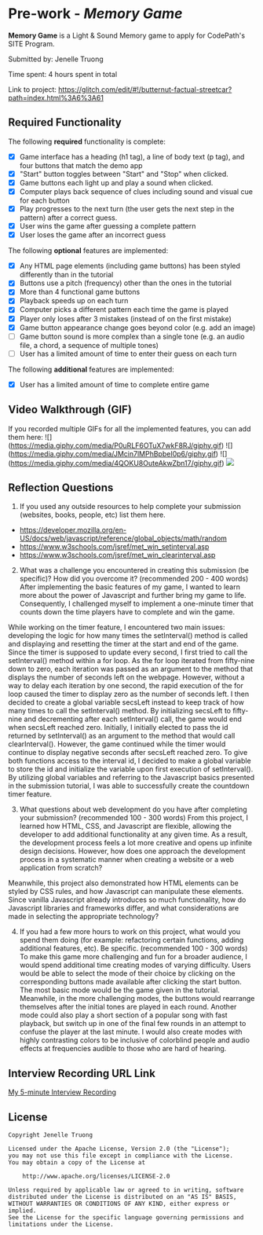 # Pre-work - *Memory Game*

**Memory Game** is a Light & Sound Memory game to apply for CodePath's SITE Program. 

Submitted by: Jenelle Truong

Time spent: 4 hours spent in total

Link to project: https://glitch.com/edit/#!/butternut-factual-streetcar?path=index.html%3A6%3A61

## Required Functionality

The following **required** functionality is complete:

* [X] Game interface has a heading (h1 tag), a line of body text (p tag), and four buttons that match the demo app
* [X] "Start" button toggles between "Start" and "Stop" when clicked. 
* [X] Game buttons each light up and play a sound when clicked. 
* [X] Computer plays back sequence of clues including sound and visual cue for each button
* [X] Play progresses to the next turn (the user gets the next step in the pattern) after a correct guess. 
* [X] User wins the game after guessing a complete pattern
* [X] User loses the game after an incorrect guess

The following **optional** features are implemented:

* [X] Any HTML page elements (including game buttons) has been styled differently than in the tutorial
* [X] Buttons use a pitch (frequency) other than the ones in the tutorial
* [X] More than 4 functional game buttons
* [X] Playback speeds up on each turn
* [X] Computer picks a different pattern each time the game is played
* [X] Player only loses after 3 mistakes (instead of on the first mistake)
* [X] Game button appearance change goes beyond color (e.g. add an image)
* [ ] Game button sound is more complex than a single tone (e.g. an audio file, a chord, a sequence of multiple tones)
* [ ] User has a limited amount of time to enter their guess on each turn

The following **additional** features are implemented:

- [X] User has a limited amount of time to complete entire game

## Video Walkthrough (GIF)

If you recorded multiple GIFs for all the implemented features, you can add them here:
![] (https://media.giphy.com/media/P0uRLF6OTuX7wkF8RJ/giphy.gif)
![] (https://media.giphy.com/media/JMcin7lMPhBpbeI0p6/giphy.gif)
![] (https://media.giphy.com/media/4QOKU8OuteAkwZbn17/giphy.gif)
![](gif4-link-here)

## Reflection Questions
1. If you used any outside resources to help complete your submission (websites, books, people, etc) list them here. 
* https://developer.mozilla.org/en-US/docs/web/javascript/reference/global_objects/math/random
* https://www.w3schools.com/jsref/met_win_setinterval.asp
* https://www.w3schools.com/jsref/met_win_clearinterval.asp

2. What was a challenge you encountered in creating this submission (be specific)? How did you overcome it? (recommended 200 - 400 words) 
After implementing the basic features of my game, I wanted to learn more about the power of Javascript and further bring my game to life. Consequently, I challenged myself to implement a one-minute timer that counts down the time players have to complete and win the game.  

While working on the timer feature, I encountered two main issues: developing the logic for how many times the setInterval() method is called and displaying and resetting the timer at the start and end of the game. Since the timer is supposed to update every second, I first tried to call the setInterval() method within a for loop. As the for loop iterated from fifty-nine down to zero, each iteration was passed as an argument to the method that displays the number of seconds left on the webpage. However, without a way to delay each iteration by one second, the rapid execution of the for loop caused the timer to display zero as the number of seconds left. I then decided to create a global variable secsLeft instead to keep track of how many times to call the setInterval() method. By initializing secsLeft to fifty-nine and decrementing after each setInterval() call, the game would end when secsLeft reached zero. Initially, I initially elected to pass the id returned by setInterval() as an argument to the method that would call clearInterval(). However, the game continued while the timer would continue to display negative seconds after secsLeft reached zero. To give both functions access to the interval id, I decided to make a global variable to store the id and initialize the variable upon first execution of setInterval(). By utilizing global variables and referring to the Javascript basics presented in the submission tutorial, I was able to successfully create the countdown timer feature.

3. What questions about web development do you have after completing your submission? (recommended 100 - 300 words) 
From this project, I learned how HTML, CSS, and Javascript are flexible, allowing the developer to add additional functionality at any given time. As a result, the development process feels a lot more creative and opens up infinite design decisions. However, how does one approach the development process in a systematic manner when creating a website or a web application from scratch?

Meanwhile, this project also demonstrated how HTML elements can be styled by CSS rules, and how Javascript can manipulate these elements. Since vanilla Javascript already introduces so much functionality, how do Javascript libraries and frameworks differ, and what considerations are made in selecting the appropriate technology?

4. If you had a few more hours to work on this project, what would you spend them doing (for example: refactoring certain functions, adding additional features, etc). Be specific. (recommended 100 - 300 words) 
To make this game more challenging and fun for a broader audience, I would spend additional time creating modes of varying difficulty. Users would be able to select the mode of their choice by clicking on the corresponding buttons made available after clicking the start button. The most basic mode would be the game given in the tutorial. Meanwhile, in the more challenging modes, the buttons would rearrange themselves after the initial tones are played in each round. Another mode could also play a short section of a popular song with fast playback, but switch up in one of the final few rounds in an attempt to confuse the player at the last minute. I would also create modes with highly contrasting colors to be inclusive of colorblind people and audio effects at frequencies audible to those who are hard of hearing.


## Interview Recording URL Link

[My 5-minute Interview Recording](your-link-here)


## License

    Copyright Jenelle Truong

    Licensed under the Apache License, Version 2.0 (the "License");
    you may not use this file except in compliance with the License.
    You may obtain a copy of the License at

        http://www.apache.org/licenses/LICENSE-2.0

    Unless required by applicable law or agreed to in writing, software
    distributed under the License is distributed on an "AS IS" BASIS,
    WITHOUT WARRANTIES OR CONDITIONS OF ANY KIND, either express or implied.
    See the License for the specific language governing permissions and
    limitations under the License.
